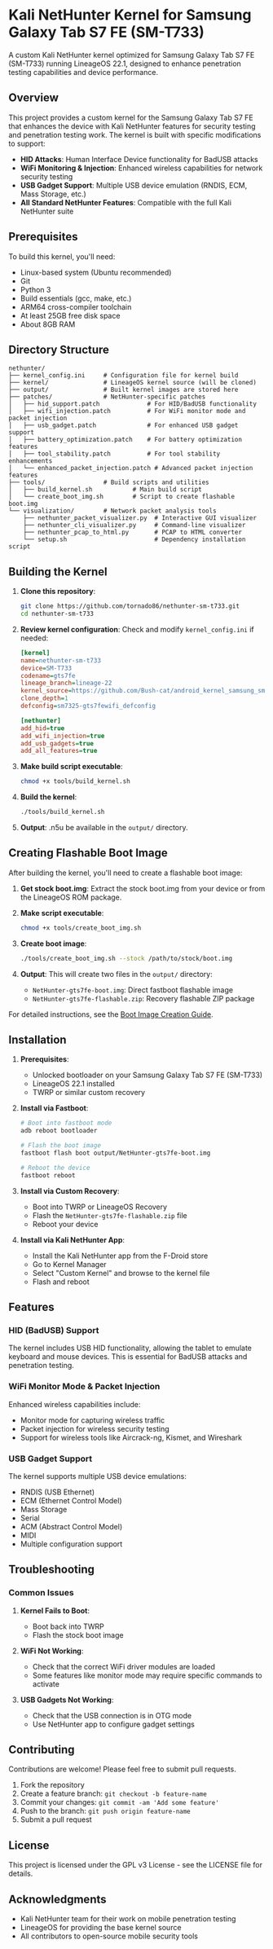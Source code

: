 # Kali NetHunter Kernel for Samsung Galaxy Tab S7 FE (SM-T733)

A custom Kali NetHunter kernel optimized for Samsung Galaxy Tab S7 FE (SM-T733) running LineageOS 22.1, designed to enhance penetration testing capabilities and device performance.

## Overview

This project provides a custom kernel for the Samsung Galaxy Tab S7 FE that enhances the device with Kali NetHunter features for security testing and penetration testing work. The kernel is built with specific modifications to support:

- **HID Attacks**: Human Interface Device functionality for BadUSB attacks
- **WiFi Monitoring & Injection**: Enhanced wireless capabilities for network security testing
- **USB Gadget Support**: Multiple USB device emulation (RNDIS, ECM, Mass Storage, etc.)
- **All Standard NetHunter Features**: Compatible with the full Kali NetHunter suite

## Prerequisites

To build this kernel, you'll need:

- Linux-based system (Ubuntu recommended)
- Git
- Python 3
- Build essentials (gcc, make, etc.)
- ARM64 cross-compiler toolchain
- At least 25GB free disk space
- About 8GB RAM

## Directory Structure

```
nethunter/
├── kernel_config.ini     # Configuration file for kernel build
├── kernel/               # LineageOS kernel source (will be cloned)
├── output/               # Built kernel images are stored here
├── patches/              # NetHunter-specific patches
│   ├── hid_support.patch             # For HID/BadUSB functionality
│   ├── wifi_injection.patch          # For WiFi monitor mode and packet injection
│   ├── usb_gadget.patch              # For enhanced USB gadget support
│   ├── battery_optimization.patch    # For battery optimization features
│   ├── tool_stability.patch          # For tool stability enhancements
│   └── enhanced_packet_injection.patch # Advanced packet injection features
├── tools/                # Build scripts and utilities
│   ├── build_kernel.sh           # Main build script
│   └── create_boot_img.sh        # Script to create flashable boot.img
└── visualization/        # Network packet analysis tools
    ├── nethunter_packet_visualizer.py  # Interactive GUI visualizer
    ├── nethunter_cli_visualizer.py     # Command-line visualizer
    ├── nethunter_pcap_to_html.py       # PCAP to HTML converter
    └── setup.sh                        # Dependency installation script
```

## Building the Kernel

1. **Clone this repository**:
   ```bash
   git clone https://github.com/tornado86/nethunter-sm-t733.git
   cd nethunter-sm-t733
   ```

2. **Review kernel configuration**:
   Check and modify `kernel_config.ini` if needed:
   ```ini
   [kernel]
   name=nethunter-sm-t733
   device=SM-T733
   codename=gts7fe
   lineage_branch=lineage-22
   kernel_source=https://github.com/Bush-cat/android_kernel_samsung_sm7325
   clone_depth=1
   defconfig=sm7325-gts7fewifi_defconfig

   [nethunter]
   add_hid=true
   add_wifi_injection=true
   add_usb_gadgets=true
   add_all_features=true
   ```

3. **Make build script executable**:
   ```bash
   chmod +x tools/build_kernel.sh
   ```

4. **Build the kernel**:
   ```bash
   ./tools/build_kernel.sh
   ```

5. **Output**: .n5u
 be available in the `output/` directory.

## Creating Flashable Boot Image

After building the kernel, you'll need to create a flashable boot image:

1. **Get stock boot.img**:
   Extract the stock boot.img from your device or from the LineageOS ROM package.

2. **Make script executable**:
   ```bash
   chmod +x tools/create_boot_img.sh
   ```

3. **Create boot image**:
   ```bash
   ./tools/create_boot_img.sh --stock /path/to/stock/boot.img
   ```

4. **Output**:
   This will create two files in the `output/` directory:
   - `NetHunter-gts7fe-boot.img`: Direct fastboot flashable image
   - `NetHunter-gts7fe-flashable.zip`: Recovery flashable ZIP package

For detailed instructions, see the [Boot Image Creation Guide](BOOT_IMAGE_GUIDE.md).

## Installation

1. **Prerequisites**:
   - Unlocked bootloader on your Samsung Galaxy Tab S7 FE (SM-T733)
   - LineageOS 22.1 installed
   - TWRP or similar custom recovery

2. **Install via Fastboot**:
   ```bash
   # Boot into fastboot mode
   adb reboot bootloader
   
   # Flash the boot image
   fastboot flash boot output/NetHunter-gts7fe-boot.img
   
   # Reboot the device
   fastboot reboot
   ```

3. **Install via Custom Recovery**:
   - Boot into TWRP or LineageOS Recovery
   - Flash the `NetHunter-gts7fe-flashable.zip` file
   - Reboot your device

4. **Install via Kali NetHunter App**:
   - Install the Kali NetHunter app from the F-Droid store
   - Go to Kernel Manager
   - Select "Custom Kernel" and browse to the kernel file
   - Flash and reboot

## Features

### HID (BadUSB) Support

The kernel includes USB HID functionality, allowing the tablet to emulate keyboard and mouse devices. This is essential for BadUSB attacks and penetration testing.

### WiFi Monitor Mode & Packet Injection

Enhanced wireless capabilities include:
- Monitor mode for capturing wireless traffic
- Packet injection for wireless security testing
- Support for wireless tools like Aircrack-ng, Kismet, and Wireshark

### USB Gadget Support

The kernel supports multiple USB device emulations:
- RNDIS (USB Ethernet)
- ECM (Ethernet Control Model)
- Mass Storage
- Serial
- ACM (Abstract Control Model)
- MIDI
- Multiple configuration support

## Troubleshooting

### Common Issues

1. **Kernel Fails to Boot**:
   - Boot back into TWRP
   - Flash the stock boot image

2. **WiFi Not Working**:
   - Check that the correct WiFi driver modules are loaded
   - Some features like monitor mode may require specific commands to activate

3. **USB Gadgets Not Working**:
   - Check that the USB connection is in OTG mode
   - Use NetHunter app to configure gadget settings

## Contributing

Contributions are welcome! Please feel free to submit pull requests.

1. Fork the repository
2. Create a feature branch: `git checkout -b feature-name`
3. Commit your changes: `git commit -am 'Add some feature'`
4. Push to the branch: `git push origin feature-name`
5. Submit a pull request

## License

This project is licensed under the GPL v3 License - see the LICENSE file for details.

## Acknowledgments

- Kali NetHunter team for their work on mobile penetration testing
- LineageOS for providing the base kernel source
- All contributors to open-source mobile security tools
